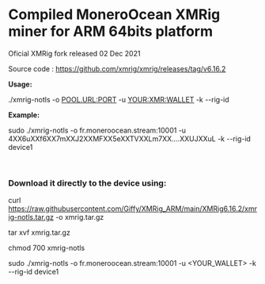 # Compiled MoneroOcean XMRig miner for ARM 64bits platform

Oficial XMRig fork released 02 Dec 2021

Source code : https://github.com/xmrig/xmrig/releases/tag/v6.16.2


<b>Usage:</b>

./xmrig-notls -o <POOL.URL:PORT> -u <YOUR:XMR:WALLET> -k --rig-id <RIG-NAME>
  
<b>Example:</b>

sudo ./xmrig-notls -o fr.moneroocean.stream:10001 -u 4XX6uXXf6XX7mXXJ2XXMFXX5eXXTVXXLm7XX....XXUJXXuL -k --rig-id device1 
  
<br>
  
### Download it directly to the device using:
  
curl https://raw.githubusercontent.com/Giffy/XMRig_ARM/main/XMRig6.16.2/xmrig-notls.tar.gz -o xmrig.tar.gz

tar xvf xmrig.tar.gz  

chmod 700 xmrig-notls

sudo ./xmrig-notls -o fr.moneroocean.stream:10001 -u <YOUR_WALLET>  -k --rig-id device1 
